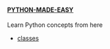 #### [PYTHON-MADE-EASY](https://github.com/duncandegwa/PYTHON-MADE-EASY/blob/main/INDEX.MD)
Learn Python concepts from here
 - [classes](https://github.com/duncandegwa/PYTHON-MADE-EASY/blob/main/classes.md)
